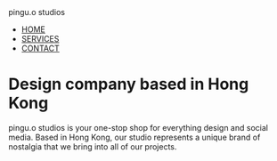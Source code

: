 <html>
  <head>
  pingu.o studios
    <link rel="stylesheet" type="text/css" href="https://carysklt.github.io/comp20/business-website/stylesheet.css">
  </head>
  <body>
   <ul>
     <li><a href=#> HOME </a></li>
     <li><a href=#> SERVICES </a></li>
     <li><a href=#> CONTACT </a></li>
    </ul>
   <h1> Design company based in Hong Kong </h1>
   <p> pingu.o studios is your one-stop shop for everything design and social media. Based in Hong Kong, our studio represents a unique brand of nostalgia that we bring into all of our projects.</p>
  </body>
</html>
